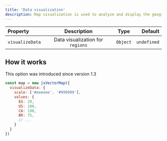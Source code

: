 ```yaml
---
title: 'Data visualization'
description: Map visualization is used to analyze and display the geographically related data and present it in the form of maps.
---
```


| Property | Description | Type | Default |
| :------------ | :-----------:  | :-----------: | ------------: |
| `visualizeData` | Data visualization for `regions` | `Object` | `undefined` |

## How it works
This option was introduced since version 1.3

```js
const map = new jsVectorMap({
  visualizeData: {
    scale: ['#eeeeee', '#999999'],
    values: {
      EG: 29,
      US: 100,
      CA: 190,
      BR: 75,
      // ...
    }
  }
})
```